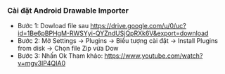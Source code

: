 ### Cài đặt Android Drawable Importer 
+ Bước 1: Dowload file sau
	https://drive.google.com/u/0/uc?id=1Be6pBPHgM-RWSYyi-QYZndUSjQpRXk6V&export=download
+ Bước 2: Mở Settings -> Plugins -> Biểu tượng cài đặt -> Install Plugins from disk -> Chọn file Zip vừa Dow
+ Bước 3: Nhấn Ok
	Tham khảo: https://www.youtube.com/watch?v=mgv3lP4QIA0